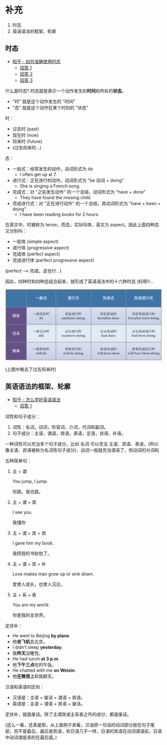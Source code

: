 # 补充

1. 时态
1. 英语语法的框架、轮廓

## 时态

- [知乎 - 如何准确使用时态](https://www.zhihu.com/question/31924369)
  - [回答 1](https://www.zhihu.com/question/31924369/answer/196401680)
  - [回答 2](https://www.zhihu.com/question/31924369/answer/53919190)
  - [回答 3](https://www.zhihu.com/question/31924369/answer/138024691)

什么是时态? 时态就是表示一个动作发生的**时间**和所处的**状态**。

- "时" 就是这个动作发生的 "时间"
- "态" 就是这个动作在某个时刻的 "状态"

时：

- 过去时 (past)
- 现在时 (now)
- 将来时 (future)
- (过去将来时...)

态：

- 一般式：经常发生的动作，动词形式为 do
  - I often get up at 7.
- 进行式：正在进行的动作，动词形式为 "be 动词 + doing"
  - She is singing a French song.
- 完成式：对 "之前发生动作" 的一个总结，动词形式为 "have + done"
  - They have found the missing child.
- 完成进行式：对 "正在进行动作" 的一个总结，其动词形式为 "have + been + doing"
  - I have been reading books for 2 hours.

在英文中，时被称为 tense，而态，实际叫体，英文为 aspect。因此上面四种态又分别叫：

- 一般体 (simple aspect)
- 进行体 (progressive aspect)
- 完成体 (perfect aspect)
- 完成进行体 (perfect progressive aspect)

(perfect --> 完成，这也行...)

因此，四种时和四种态组合起来，就形成了英语语法中的十六种时态 (妈呀!)...

![](./art/english-tense-aspect.png)

(上图中略去了过去将来时)

## 英语语法的框架、轮廓

- [知乎 - 怎么学好英语语法](https://www.zhihu.com/question/24485886)
  - [回答 1](https://www.zhihu.com/question/24485886/answer/215964793)

词性和句子成分：

1. 词性：名词，动词，形容词，介词，代词和副词。
2. 句子成分：主语，谓语，宾语，表语，定语，状语，补语。

一种词性可以充当多个句子成分，比如 名词 可以充当 主语、宾语、表语，(所以像主语、宾语被称为名词性句子成分)，动词一般就充当谓语了，但动词的分词和

五种简单句：

1. 主 + 谓

   You jump, I jump.

   你跳，我也跳。

1. 主 + 谓 + 宾

   I see you.

   我懂你

1. 主 + 谓 + 宾 + 宾

   I gave him my book. 

   我把我的书给他了。

1. 主 + 谓 + 宾 + 补

   Love makes man grow up or sink down.

   爱使人成长，也使人沉沦。

1. 主 + 系 + 表

   You are my world.

   你是我的全世界。

定状补：

- He went to Beijing **by plane**.
- 他**坐飞机**去北京。
- I didn't sleep **yesterday**.
- 我**昨天**没睡觉。
- He had lunch **at 3 p.m**.
- 他**下午三点**吃的午饭。
- He chatted with me **on Weixin**.
- 他**在微信上**和我聊天。

汉语和英语的区别：

- 汉语是：主语 + 废话 + 谓语 + 宾语。
- 英语是：主语 + 谓语 + 宾语 + 废话。

定状补，就是废话。除了主谓宾或主系表之外的成分，都是废话。

(这么一看，还真是耶，从上面例子来看，汉语把一句话的动词部分放在句子尾部，但不是最后，最后是宾语，和日语几乎一样，日语的宾语在动词谓语前，日语中动词谓是真的在最后面。)
